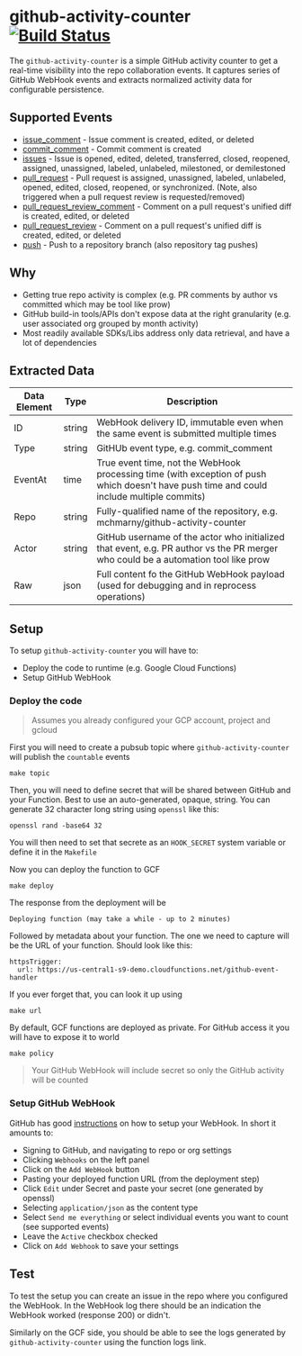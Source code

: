 # github-activity-counter [![Build Status](https://travis-ci.org/mchmarny/github-activity-counter.svg?branch=master)](https://travis-ci.org/mchmarny/github-activity-counter)

The `github-activity-counter` is a simple GitHub activity counter to get a real-time visibility into the repo collaboration events. It captures series of GitHub WebHook events and extracts normalized activity data for configurable persistence.

## Supported Events

* [issue_comment](https://developer.github.com/v3/activity/events/types/#issuecommentevent) - Issue comment is created, edited, or deleted
* [commit_comment](https://developer.github.com/v3/activity/events/types/#commitcommentevent) - Commit comment is created
* [issues](https://developer.github.com/v3/activity/events/types/#issuesevent) - Issue is opened, edited, deleted, transferred, closed, reopened, assigned, unassigned, labeled, unlabeled, milestoned, or demilestoned
* [pull_request](https://developer.github.com/v3/activity/events/types/#pullrequestevent) - Pull request is assigned, unassigned, labeled, unlabeled, opened, edited, closed, reopened, or synchronized. (Note, also triggered when a pull request review is requested/removed)
* [pull_request_review_comment](https://developer.github.com/v3/activity/events/types/#pullrequestreviewcommentevent) - Comment on a pull request's unified diff is created, edited, or deleted
* [pull_request_review](https://developer.github.com/v3/activity/events/types/#pullrequestreviewcommentevent) - Comment on a pull request's unified diff is created, edited, or deleted
* [push](https://developer.github.com/v3/activity/events/types/#pushevent) - Push to a repository branch (also repository tag pushes)

## Why

* Getting true repo activity is complex (e.g. PR comments by author vs committed which may be tool like prow)
* GitHub build-in tools/APIs don't expose data at the right granularity (e.g. user associated org grouped by month activity)
* Most readily available SDKs/Libs address only data retrieval, and have a lot of dependencies

## Extracted Data

| Data Element | Type   | Description                                                                                                                               |
| ------------ | ------ | ----------------------------------------------------------------------------------------------------------------------------------------- |
| ID           | string | WebHook delivery ID, immutable even when the same event is submitted multiple times                                                       |
| Type         | string | GitHUb event type, e.g. commit_comment                                                                                                    |
| EventAt      | time   | True event time, not the WebHook processing time (with exception of push which doesn't have push time and could include multiple commits) |
| Repo         | string | Fully-qualified name of the repository, e.g. mchmarny/github-activity-counter                                                             |
| Actor        | string | GitHub username of the actor who initialized that event, e.g. PR author vs the PR merger who could be a automation tool like prow         |
| Raw          | json   | Full content fo the GitHub WebHook payload (used for debugging and in reprocess operations)                                               |

## Setup

To setup `github-activity-counter` you will have to:

* Deploy the code to runtime (e.g. Google Cloud Functions)
* Setup GitHub WebHook

### Deploy the code

> Assumes you already configured your GCP account, project and gcloud

First you will need to create a pubsub topic where `github-activity-counter` will publish the `countable` events

```shell
make topic
```

Then, you will need to define secret that will be shared between GitHub and your Function. Best to use an auto-generated, opaque, string. You can generate 32 character long string using `openssl` like this:

```shell
openssl rand -base64 32
```

You will then need to set that secrete as an `HOOK_SECRET` system variable or define it in the `Makefile`

Now you can deploy the function to GCF

```shell
make deploy
```

The response from the deployment will be

```shell
Deploying function (may take a while - up to 2 minutes)
```

Followed by metadata about your function. The one we need to capture will be the URL of your function. Should look like this:

```shell
httpsTrigger:
  url: https://us-central1-s9-demo.cloudfunctions.net/github-event-handler
```

If you ever forget that, you can look it up using

```shell
make url
```

By default, GCF functions are deployed as private. For GitHub access it you will have to expose it to world

```shell
make policy
```

> Your GitHub WebHook will include secret so only the GitHub activity will be counted


### Setup GitHub WebHook

GitHub has good [instructions](https://developer.github.com/webhooks/creating/) on how to setup your WebHook. In short it amounts to:

* Signing to GitHub, and navigating to repo or org settings
* Clicking `Webhooks` on the left panel
* Click on the `Add WebHook` button
* Pasting your deployed function URL (from the deployment step)
* Click `Edit` under Secret and paste your secret (one generated by openssl)
* Selecting `application/json` as the content type
* Select `Send me everything` or select individual events you want to count (see supported events)
* Leave the `Active` checkbox checked
* Click on `Add Webhook` to save your settings

## Test

To test the setup you can create an issue in the repo where you configured the WebHook. In the WebHook log there should be an indication the WebHook worked (response 200) or didn't.

Similarly on the GCF side, you should be able to see the logs generated by `github-activity-counter` using the function logs link.

